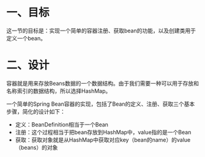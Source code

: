 # 一、目标
这一节的目标是：实现一个简单的容器注册、获取bean的功能，以及创建类用于定义一个bean。

# 二、设计
容器就是用来存放Beans数据的一个数据结构。由于我们需要一种可以用于存放和名称索引的数据结构，所以选择HashMap。

一个简单的Spring Bean容器的实现，包括了Bean的定义、注册、获取三个基本步骤，简化的设计如下：

- 定义：BeanDefinition相当于一个Bean
- 注册：这个过程相当于把bean存放到HashMap中，value指的是一个Bean
- 获取：获取对象就是从HashMap中获取对应key（bean的name）的value（beans）的对象


